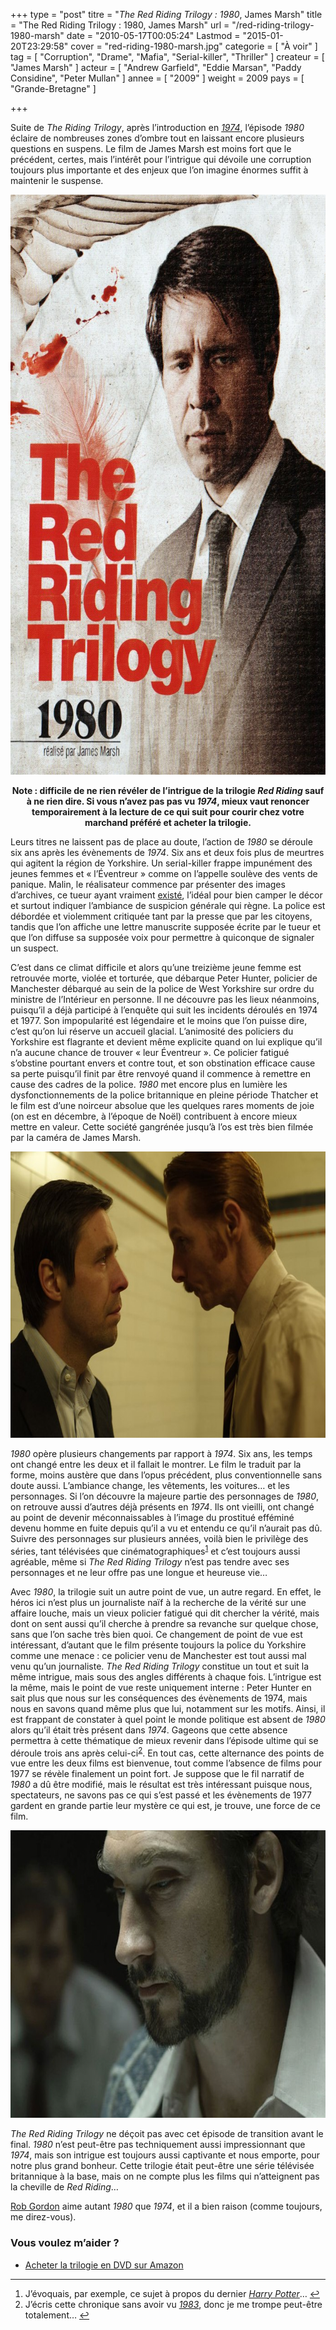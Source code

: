 +++
type = "post"
titre = "<em>The Red Riding Trilogy : 1980</em>, James Marsh"
title = "The Red Riding Trilogy : 1980, James Marsh"
url = "/red-riding-trilogy-1980-marsh"
date = "2010-05-17T00:05:24"
Lastmod = "2015-01-20T23:29:58"
cover = "red-riding-1980-marsh.jpg"
categorie = [ "À voir" ]
tag = [ "Corruption", "Drame", "Mafia", "Serial-killer", "Thriller" ]
createur = [ "James Marsh" ]
acteur = [ "Andrew Garfield", "Eddie Marsan", "Paddy Considine", "Peter Mullan" ]
annee = [ "2009" ]
weight = 2009
pays = [ "Grande-Bretagne" ]

+++

<p>Suite de <em>The Riding Trilogy</em>, après l&rsquo;introduction en <em><a href="http://voiretmanger.fr/2010/05/15/red-riding-trilogy-1974-jarrold/">1974</a></em>, l&rsquo;épisode <em>1980</em> éclaire de nombreuses zones d&rsquo;ombre tout en laissant encore plusieurs questions en suspens. Le film de James Marsh est moins fort que le précédent, certes, mais l&rsquo;intérêt pour l&rsquo;intrigue qui dévoile une corruption toujours plus importante et des enjeux que l&rsquo;on imagine énormes suffit à maintenir le suspense.</p>
<a href="http://www.allocine.fr/film/fichefilm_gen_cfilm=173484.html" target="_blank"><img class="aligncenter" src="red-riding-trilogy-1980.jpg" border="0" alt="red-riding-trilogy-1980.jpg" width="690" height="928" /></a>
<p style="text-align: center;"><strong>Note : difficile de ne rien révéler de l&rsquo;intrigue de la trilogie <em>Red Riding</em> sauf à ne rien dire. Si vous n&rsquo;avez pas pas vu <em>1974</em>, mieux vaut renoncer temporairement à la lecture de ce qui suit pour courir chez votre marchand préféré et acheter la trilogie.</strong></p>
<p>Leurs titres ne laissent pas de place au doute, l&rsquo;action de <em>1980</em> se déroule six ans après les évènements de <em>1974</em>. Six ans et deux fois plus de meurtres qui agitent la région de Yorkshire. Un serial-killer frappe impunément des jeunes femmes et &laquo;&nbsp;l&rsquo;Éventreur&nbsp;&raquo; comme on l&rsquo;appelle soulève des vents de panique. Malin, le réalisateur commence par présenter des images d&rsquo;archives, ce tueur ayant vraiment <a href="http://en.wikipedia.org/wiki/Peter_Sutcliffe">existé</a>, l&rsquo;idéal pour bien camper le décor et surtout indiquer l&rsquo;ambiance de suspicion générale qui règne. La police est débordée et violemment critiquée tant par la presse que par les citoyens, tandis que l&rsquo;on affiche une lettre manuscrite supposée écrite par le tueur et que l&rsquo;on diffuse sa supposée voix pour permettre à quiconque de signaler un suspect.</p>
<p>C&rsquo;est dans ce climat difficile et alors qu&rsquo;une treizième jeune femme est retrouvée morte, violée et torturée, que débarque Peter Hunter, policier de Manchester débarqué au sein de la police de West Yorkshire sur ordre du ministre de l&rsquo;Intérieur en personne. Il ne découvre pas les lieux néanmoins, puisqu&rsquo;il a déjà participé à l&rsquo;enquête qui suit les incidents déroulés en 1974 et 1977. Son impopularité est légendaire et le moins que l&rsquo;on puisse dire, c&rsquo;est qu&rsquo;on lui réserve un accueil glacial. L&rsquo;animosité des policiers du Yorkshire est flagrante et devient même explicite quand on lui explique qu&rsquo;il n&rsquo;a aucune chance de trouver &laquo;&nbsp;leur Éventreur&nbsp;&raquo;. Ce policier fatigué s&rsquo;obstine pourtant envers et contre tout, et son obstination efficace cause sa perte puisqu&rsquo;il finit par être renvoyé quand il commence à remettre en cause des cadres de la police. <em>1980</em> met encore plus en lumière les dysfonctionnements de la police britannique en pleine période Thatcher et le film est d&rsquo;une noirceur absolue que les quelques rares moments de joie (on est en décembre, à l&rsquo;époque de Noël) contribuent à encore mieux mettre en valeur. Cette société gangrénée jusqu&rsquo;à l&rsquo;os est très bien filmée par la caméra de James Marsh.</p>
<img class="aligncenter" src="1980-the-red-riding-trilogy.jpg" border="0" alt="1980-the-red-riding-trilogy.jpg" width="690" height="458" />
<p><em>1980</em> opère plusieurs changements par rapport à <em>1974</em>. Six ans, les temps ont changé entre les deux et il fallait le montrer. Le film le traduit par la forme, moins austère que dans l&rsquo;opus précédent, plus conventionnelle sans doute aussi. L&rsquo;ambiance change, les vêtements, les voitures… et les personnages. Si l&rsquo;on découvre la majeure partie des personnages de <em>1980</em>, on retrouve aussi d&rsquo;autres déjà présents en <em>1974</em>. Ils ont vieilli, ont changé au point de devenir méconnaissables à l&rsquo;image du prostitué efféminé devenu homme en fuite depuis qu&rsquo;il a vu et entendu ce qu&rsquo;il n&rsquo;aurait pas dû. Suivre des personnages sur plusieurs années, voilà bien le privilège des séries, tant télévisées que cinématographiques<sup id="fnref-3359-1"><a href="#fn-3359-1" rel="footnote">1</a></sup> et c&rsquo;est toujours aussi agréable, même si <em>The Red Riding Trilogy</em> n&rsquo;est pas tendre avec ses personnages et ne leur offre pas une longue et heureuse vie…</p>
<p>Avec <em>1980</em>, la trilogie suit un autre point de vue, un autre regard. En effet, le héros ici n&rsquo;est plus un journaliste naïf à la recherche de la vérité sur une affaire louche, mais un vieux policier fatigué qui dit chercher la vérité, mais dont on sent aussi qu&rsquo;il cherche à prendre sa revanche sur quelque chose, sans que l&rsquo;on sache très bien quoi. Ce changement de point de vue est intéressant, d&rsquo;autant que le film présente toujours la police du Yorkshire comme une menace : ce policier venu de Manchester est tout aussi mal venu qu&rsquo;un journaliste. <em>The Red Riding Trilogy</em> constitue un tout et suit la même intrigue, mais sous des angles différents à chaque fois. L&rsquo;intrigue est la même, mais le point de vue reste uniquement interne : Peter Hunter en sait plus que nous sur les conséquences des évènements de 1974, mais nous en savons quand même plus que lui, notamment sur les motifs. Ainsi, il est frappant de constater à quel point le monde politique est absent de <em>1980</em> alors qu&rsquo;il était très présent dans <em>1974</em>. Gageons que cette absence permettra à cette thématique de mieux revenir dans l&rsquo;épisode ultime qui se déroule trois ans après celui-ci<sup id="fnref-3359-2"><a href="#fn-3359-2" rel="footnote">2</a></sup>. En tout cas, cette alternance des points de vue entre les deux films est bienvenue, tout comme l&rsquo;absence de films pour 1977 se révèle finalement un point fort. Je suppose que le fil narratif de <em>1980</em> a dû être modifié, mais le résultat est très intéressant puisque nous, spectateurs, ne savons pas ce qui s&rsquo;est passé et les évènements de 1977 gardent en grande partie leur mystère ce qui est, je trouve, une force de ce film.</p>
<img class="aligncenter" src="1980-red-riding-eventreur.jpg" border="0" alt="1980-red-riding-eventreur.jpg" width="690" height="460" />
<p><em>The Red Riding Trilogy</em> ne déçoit pas avec cet épisode de transition avant le final. <em>1980</em> n&rsquo;est peut-être pas techniquement aussi impressionnant que <em>1974</em>, mais son intrigue est toujours aussi captivante et nous emporte, pour notre plus grand bonheur. Cette trilogie était peut-être une série télévisée britannique à la base, mais on ne compte plus les films qui n&rsquo;atteignent pas la cheville de <em>Red Riding</em>…</p>
<p><a href="http://www.toujoursraison.com/2009/11/red-riding-trilogy-1980.html">Rob Gordon</a> aime autant <em>1980</em> que <em>1974</em>, et il a bien raison (comme toujours, me direz-vous).</p>
<div class="amazon">
<h3>Vous voulez m&rsquo;aider ?</h3>
<ul>
<li><a href="http://www.amazon.fr/gp/product/B001TEKJZW/ref=as_li_ss_tl?ie=UTF8&#038;tag=leblogdenic07-21&#038;linkCode=as2&#038;camp=1642&#038;creative=19458&#038;creativeASIN=B001TEKJZW">Acheter la trilogie en DVD sur Amazon</a></li>
</ul>
</div>
<div class="footnotes">
<hr />
<ol>
<li id="fn-3359-1">
J&rsquo;évoquais, par exemple, ce sujet à propos du dernier <em><a href="http://voiretmanger.fr/harry-potter-et-le-prince-de-sang-mele-yates/">Harry Potter</a></em>…&#160;<a href="#fnref-3359-1" rev="footnote">&#8617;</a>
</li>
<li id="fn-3359-2">
J&rsquo;écris cette chronique sans avoir vu <a href="http://voiretmanger.fr/red-riding-trilogy-1983-tucker/" title="The Red Riding Trilogy : 1983, Anand Tucker"><em>1983</em></a>, donc je me trompe peut-être totalement…&#160;<a href="#fnref-3359-2" rev="footnote">&#8617;</a>
</li>
</ol>
</div>


